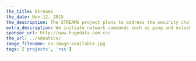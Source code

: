 ```yaml
---
the_title: Streams
the_date: Nov 12, 2015
the_description: The STREAMS project plans to address the security challenges in transferring and processing patient related sensor data by developing a Secure Transport and REsearch Architecture for Monitoring Stroke Recovery (STREAMS), a technical proof-of-concept implementation, to secure end-to-end sensor data streams using secure software defined networking and elastic compute and storage resources.
extra_description: We initiate network commands such as ping and nslookup to measure the end-to-end delay and DNS lookup time. We also use file transfers to estimate upload and download bandwidth between clients and “CDN” servers. We plan to conduct these measurements continuously for six months, during which such network metrics are recorded along them their timestamps. In this way, we will obtain a large set of time series data, which essentially tell us the network performance in multiple dimensional (time, geographic, organization, ISP, KPI) representation.
sponsor_url: http://www.hugedata.com.cn/
the_url: ../sdnatics/
image_filename: no-image-available.jpg
tags: ['projects', 'rss']
---
```

